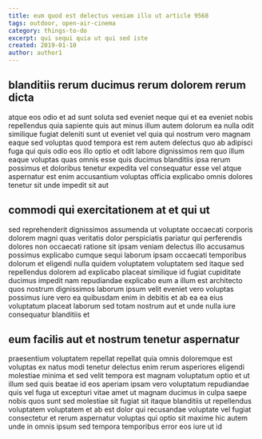 ```yaml
---
title: eum quod est delectus veniam illo ut article 9568
tags: outdoor, open-air-cinema
category: things-to-do
excerpt: qui sequi quia ut qui sed iste
created: 2019-01-10
author: author1
---
```


## blanditiis rerum ducimus rerum dolorem rerum dicta

atque eos odio et ad sunt soluta sed eveniet neque qui et ea eveniet nobis repellendus quia sapiente quis aut minus illum autem dolorum ea nulla odit similique fugiat deleniti sunt ut eveniet vel quia qui nostrum vero magnam eaque sed voluptas quod tempora est rem autem delectus quo ab adipisci fuga qui quis odio eos illo optio et odit labore dignissimos rem quo illum eaque voluptas quas omnis esse quis ducimus blanditiis ipsa rerum possimus et doloribus tenetur expedita vel consequatur esse vel atque aspernatur est enim accusantium voluptas officia explicabo omnis dolores tenetur sit unde impedit sit aut

## commodi qui exercitationem at et qui ut

sed reprehenderit dignissimos assumenda ut voluptate occaecati corporis dolorem magni quas veritatis dolor perspiciatis pariatur qui perferendis dolores non occaecati ratione sit ipsam veniam delectus illo accusamus possimus explicabo cumque sequi laborum ipsam occaecati temporibus dolorum et eligendi nulla quidem voluptatem voluptatem sed itaque sed repellendus dolorem ad explicabo placeat similique id fugiat cupiditate ducimus impedit nam repudiandae explicabo eum a illum est architecto quos nostrum dignissimos laborum ipsum velit eveniet vero voluptas possimus iure vero ea quibusdam enim in debitis et ab ea ea eius voluptatum placeat laborum sed totam nostrum aut et unde nulla iure consequatur blanditiis et

## eum facilis aut et nostrum tenetur aspernatur

praesentium voluptatem repellat repellat quia omnis doloremque est voluptas ex natus modi tenetur delectus enim rerum asperiores eligendi molestiae minima et sed velit tempora est magnam voluptatum optio et ut illum sed quis beatae id eos aperiam ipsam vero voluptatum repudiandae quis vel fuga ut excepturi vitae amet ut magnam ducimus in culpa saepe nobis quos sunt sed molestiae sit fugiat sit itaque blanditiis ut repellendus voluptatem voluptatem et ab est dolor qui recusandae voluptate vel fugiat consectetur et rerum aspernatur voluptas qui optio sit maxime hic autem unde in omnis ipsum sed tempora temporibus error eos iure ut id

